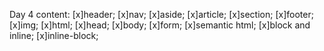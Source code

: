 Day 4 content:
[x]header;
[x]nav;
[x]aside;
[x]article;
[x]section;
[x]footer;
[x]img;
[x]html;
[x]head;
[x]body;
[x]form;
[x]semantic html;
[x]block and inline;
[x]inline-block;
